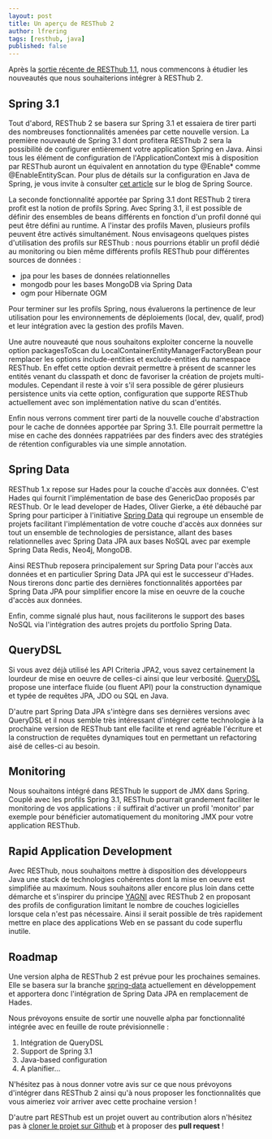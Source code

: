 ```yaml
---
layout: post
title: Un aperçu de RESThub 2
author: lfrering
tags: [resthub, java]
published: false
---
```


Après la [sortie récente de RESThub
1.1](http://pullrequest.org/2011/06/28/resthub-1-1.html), nous
commencons à étudier les nouveautés que nous souhaiterions intégrer à
RESThub 2.

## Spring 3.1

Tout d'abord, RESThub 2 se basera sur Spring 3.1 et essaiera de tirer
parti des nombreuses fonctionnalités amenées par cette nouvelle version.
La première nouveauté de Spring 3.1 dont profitera RESThub 2 sera la
possibilité de configurer entièrement votre application Spring en Java.
Ainsi tous les élément de configuration de l'ApplicationContext mis à
disposition par RESThub auront un équivalent en annotation du type
@Enable\* comme @EnableEntityScan.  Pour plus de détails sur la
configuration en Java de Spring, je vous invite à consulter [cet
article](http://blog.springsource.com/2011/06/10/spring-3-1-m2-configuration-enhancements/)
sur le blog de Spring Source.

La seconde fonctionnalité apportée par Spring 3.1 dont RESThub 2 tirera
profit est la notion de profils Spring. Avec Spring 3.1, il est possible
de définir des ensembles de beans différents en fonction d'un profil
donné qui peut être défini au runtime. A l'instar des profils Maven,
plusieurs profils peuvent être activés simultanément. Nous envisageons
quelques pistes d'utilisation des profils sur RESThub : nous pourrions
établir un profil dédié au monitoring ou bien même différents profils
RESThub pour différentes sources de données :

* jpa pour les bases de données relationnelles
* mongodb pour les bases MongoDB via Spring Data
* ogm pour Hibernate OGM

Pour terminer sur les profils Spring, nous évaluerons la pertinence de
leur utilisation pour les environnements de déploiements (local, dev,
qualif, prod) et leur intégration avec la gestion des profils Maven.

Une autre nouveauté que nous souhaitons exploiter concerne la nouvelle
option packagesToScan du LocalContainerEntityManagerFactoryBean pour
remplacer les options include-entities et exclude-entities du namespace
RESThub. En effet cette option devrait permettre à présent de scanner
les entités venant du classpath et donc de favoriser la création de
projets multi-modules.  Cependant il reste à voir s'il sera possible de
gérer plusieurs persistence units via cette option, configuration que
supporte RESThub actuellement avec son implémentation native du scan
d'entités.

Enfin nous verrons comment tirer parti de la nouvelle couche
d'abstraction pour le cache de données apportée par Spring 3.1. Elle
pourrait permettre la mise en cache des données rappatriées par des
finders avec des stratégies de rétention configurables via une simple
annotation.

## Spring Data

RESThub 1.x repose sur Hades pour la couche d'accès aux données. C'est
Hades qui fournit l'implémentation de base des GenericDao proposés par
RESThub. Or le lead developer de Hades, Oliver Gierke, a été débauché
par Spring pour participer à l'initiative [Spring
Data](http://www.springsource.org/spring-data) qui regroupe un ensemble
de projets facilitant l'implémentation de votre couche d'accès aux
données sur tout un ensemble de technologies de persistance, allant des
bases relationnelles avec Spring Data JPA aux bases NoSQL avec par
exemple Spring Data Redis, Neo4j, MongoDB.

Ainsi RESThub reposera principalement sur Spring Data pour l'accès aux
données et en particulier Spring Data JPA qui est le successeur d'Hades.
Nous tirerons donc partie des dernières fonctionnalités apportées par
Spring Data JPA pour simplifier encore la mise en oeuvre de la couche
d'accès aux données.

Enfin, comme signalé plus haut, nous faciliterons le support des bases
NoSQL via l'intégration des autres projets du portfolio Spring Data.

## QueryDSL

Si vous avez déjà utilisé les API Criteria JPA2, vous savez certainement
la lourdeur de mise en oeuvre de celles-ci ainsi que leur verbosité.
[QueryDSL](http://www.querydsl.com/) propose une interface fluide (ou
fluent API) pour la construction dynamique et typée de requêtes JPA, JDO
ou SQL en Java.

D'autre part Spring Data JPA s'intègre dans ses dernières versions avec
QueryDSL et il nous semble très intéressant d'intégrer cette technologie
à la prochaine version de RESThub tant elle facilite et rend agréable
l'écriture et la construction de requêtes dynamiques tout en permettant
un refactoring aisé de celles-ci au besoin.

## Monitoring

Nous souhaitons intégré dans RESThub le support de JMX dans Spring.
Couplé avec les profils Spring 3.1, RESThub pourrait grandement
faciliter le monitoring de vos applications : il suffirait d'activer un
profil 'monitor' par exemple pour bénéficier automatiquement du
monitoring JMX pour votre application RESThub.

## Rapid Application Development

Avec RESThub, nous souhaitons mettre à disposition des développeurs Java
une stack de technologies cohérentes dont la mise en oeuvre est
simplifiée au maximum. Nous souhaitons aller encore plus loin dans cette
démarche et s'inspirer du principe
[YAGNI](http://fr.wikipedia.org/wiki/YAGNI) avec RESThub 2 en proposant
des profils de configuration limitant le nombre de couches logicielles
lorsque cela n'est pas nécessaire. Ainsi il serait possible de très
rapidement mettre en place des applications Web en se passant du code
superflu inutile.

## Roadmap

Une version alpha de RESThub 2 est prévue pour les prochaines semaines.
Elle se basera sur la branche
[spring-data](https://github.com/pullrequest/resthub/tree/spring-data)
actuellement en développement et apportera donc l'intégration de Spring
Data JPA en remplacement de Hades.

Nous prévoyons ensuite de sortir une nouvelle alpha par fonctionnalité
intégrée avec en feuille de route prévisionnelle :

1. Intégration de QueryDSL
2. Support de Spring 3.1
3. Java-based configuration
4. A planifier...

N'hésitez pas à nous donner votre avis sur ce que nous prévoyons
d'intégrer dans RESThub 2 ainsi qu'à nous proposer les fonctionnalités
que vous aimeriez voir arriver avec cette prochaine version !

D'autre part RESThub est un projet ouvert au contribution alors
n'hésitez pas à [cloner le projet sur
Github](https://github.com/pullrequest/resthub) et à proposer des **pull
request** !
